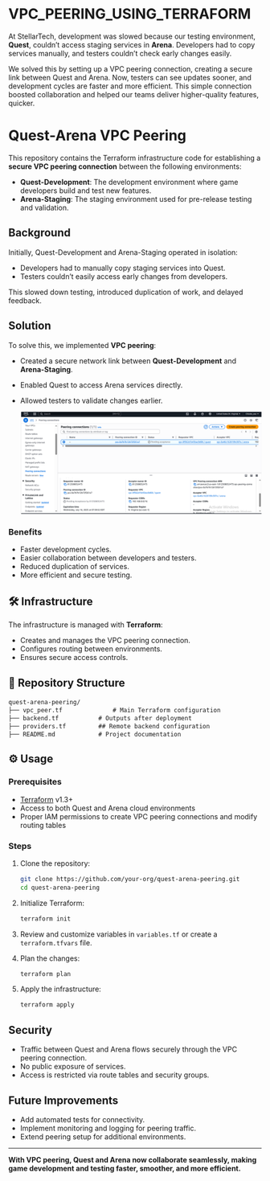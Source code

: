 # VPC_PEERING_USING_TERRAFORM

At StellarTech, development was slowed because our testing environment, **Quest**, couldn’t access staging services in **Arena**. Developers had to copy services manually, and testers couldn’t check early changes easily.

We solved this by setting up a VPC peering connection, creating a secure link between Quest and Arena. Now, testers can see updates sooner, and development cycles are faster and more efficient. This simple connection boosted collaboration and helped our teams deliver higher-quality features, quicker.
# Quest-Arena VPC Peering

This repository contains the Terraform infrastructure code for establishing a **secure VPC peering connection** between the following environments:

* **Quest-Development**: The development environment where game developers build and test new features.
* **Arena-Staging**: The staging environment used for pre-release testing and validation.

##  Background

Initially, Quest-Development and Arena-Staging operated in isolation:

* Developers had to manually copy staging services into Quest.
* Testers couldn’t easily access early changes from developers.

This slowed down testing, introduced duplication of work, and delayed feedback.

##  Solution

To solve this, we implemented **VPC peering**:

* Created a secure network link between **Quest-Development** and **Arena-Staging**.
* Enabled Quest to access Arena services directly.
* Allowed testers to validate changes earlier.

  ![vpc screenshot](https://github.com/Chizobaeze/vpc_peering_using_terraform/blob/4e2de19b533d09149201282f0b8c0608cd228803/vpc_peering_connection.PNG)

### Benefits

* Faster development cycles.
* Easier collaboration between developers and testers.
* Reduced duplication of services.
* More efficient and secure testing.

## 🛠️ Infrastructure

The infrastructure is managed with **Terraform**:

* Creates and manages the VPC peering connection.
* Configures routing between environments.
* Ensures secure access controls.

## 📂 Repository Structure

```
quest-arena-peering/
├── vpc_peer.tf              # Main Terraform configuration
├── backend.tf           # Outputs after deployment
├── providers.tf         ## Remote backend configuration
├── README.md            # Project documentation
```

## ⚙️ Usage

### Prerequisites

* [Terraform](https://developer.hashicorp.com/terraform/downloads) v1.3+
* Access to both Quest and Arena cloud environments
* Proper IAM permissions to create VPC peering connections and modify routing tables

### Steps

1. Clone the repository:

   ```bash
   git clone https://github.com/your-org/quest-arena-peering.git
   cd quest-arena-peering
   ```

2. Initialize Terraform:

   ```bash
   terraform init
   ```

3. Review and customize variables in `variables.tf` or create a `terraform.tfvars` file.

4. Plan the changes:

   ```bash
   terraform plan
   ```

5. Apply the infrastructure:

   ```bash
   terraform apply
   ```

##  Security

* Traffic between Quest and Arena flows securely through the VPC peering connection.
* No public exposure of services.
* Access is restricted via route tables and security groups.

##  Future Improvements

* Add automated tests for connectivity.
* Implement monitoring and logging for peering traffic.
* Extend peering setup for additional environments.

---

 **With VPC peering, Quest and Arena now collaborate seamlessly, making game development and testing faster, smoother, and more efficient.**

